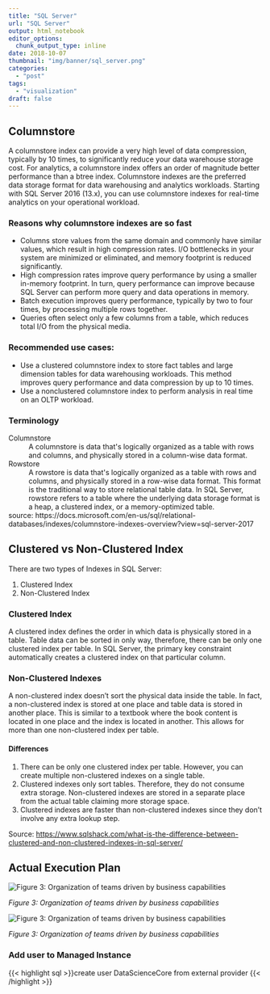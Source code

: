 ```yaml
---
title: "SQL Server"
url: "SQL Server"
output: html_notebook
editor_options: 
  chunk_output_type: inline
date: 2018-10-07
thumbnail: "img/banner/sql_server.png"
categories:
  - "post"
tags: 
  - "visualization"
draft: false
---
```


## Columnstore

A columnstore index can provide a very high level of data compression, typically by 10 times, to significantly reduce your data warehouse storage cost. For analytics, a columnstore index offers an order of magnitude better performance than a btree index. Columnstore indexes are the preferred data storage format for data warehousing and analytics workloads. Starting with SQL Server 2016 (13.x), you can use columnstore indexes for real-time analytics on your operational workload.

### Reasons why columnstore indexes are so fast

* Columns store values from the same domain and commonly have similar values, which result in high compression rates. I/O bottlenecks in your system are minimized or eliminated, and memory footprint is reduced significantly.
* High compression rates improve query performance by using a smaller in-memory footprint. In turn, query performance can improve because SQL Server can perform more query and data operations in memory.
* Batch execution improves query performance, typically by two to four times, by processing multiple rows together.
* Queries often select only a few columns from a table, which reduces total I/O from the physical media.

### Recommended use cases:

* Use a clustered columnstore index to store fact tables and large dimension tables for data warehousing workloads. This method improves query performance and data compression by up to 10 times. 
* Use a nonclustered columnstore index to perform analysis in real time on an OLTP workload. 

### Terminology 

<dl>
<dt>Columnstore</dt>
<dd>
A columnstore is data that's logically organized as a table with rows and columns, and physically stored in a column-wise data format.
</dd>
<dt>Rowstore</dt>
<dd>
A rowstore is data that's logically organized as a table with rows and columns, and physically stored in a row-wise data format. This format is the traditional way to store relational table data. In SQL Server, rowstore refers to a table where the underlying data storage format is a heap, a clustered index, or a memory-optimized table.
</dd>
source: https://docs.microsoft.com/en-us/sql/relational-databases/indexes/columnstore-indexes-overview?view=sql-server-2017

## Clustered vs  Non-Clustered Index

There are two types of Indexes in SQL Server:

1. Clustered Index
2. Non-Clustered Index 

### Clustered Index

A clustered index defines the order in which data is physically stored in a table. Table data can be sorted in only way, therefore, there can be only one clustered index per table. In SQL Server, the primary key constraint automatically creates a clustered index on that particular column. 

### Non-Clustered Indexes

A non-clustered index doesn’t sort the physical data inside the table. In fact, a non-clustered index is stored at one place and table data is stored in another place. This is similar to a textbook where the book content is located in one place and the index is located in another. This allows for more than one non-clustered index per table. 

#### Differences

1. There can be only one clustered index per table. However, you can create multiple non-clustered indexes on a single table.
2. Clustered indexes only sort tables. Therefore, they do not consume extra storage. Non-clustered indexes are stored in a separate place from the actual table claiming more storage space.
3. Clustered indexes are faster than non-clustered indexes since they don’t involve any extra lookup step. 

Source: https://www.sqlshack.com/what-is-the-difference-between-clustered-and-non-clustered-indexes-in-sql-server/

## Actual Execution Plan

![Figure 3: Organization of teams driven by business capabilities](/img/sql_server/actual_exec_plan1.png)

*Figure 3: Organization of teams driven by business capabilities*
 
 ![Figure 3: Organization of teams driven by business capabilities](/img/sql_server/actual_exec_plan2.png)

*Figure 3: Organization of teams driven by business capabilities*

### Add user to Managed Instance

{{< highlight sql >}}create user DataScienceCore from external provider
{{< /highlight >}} 

